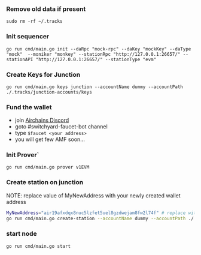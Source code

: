 
### Remove old data if present
```shell
sudo rm -rf ~/.tracks
```

### Init sequencer
```shell
go run cmd/main.go init --daRpc "mock-rpc" --daKey "mockKey" --daType "mock"  --moniker "monkey" --stationRpc "http://127.0.0.1:26657/" --stationAPI "http://127.0.0.1:26657/" --stationType "evm"
```

### Create Keys for Junction
```shell
go run cmd/main.go keys junction --accountName dummy --accountPath ./.tracks/junction-accounts/keys
```

### Fund the wallet
- join [Airchains Discord](https://discord.com/invite/airchains)
- goto #switchyard-faucet-bot channel
- type `$faucet <your address>`
- you will get few AMF soon...

### Init Prover`
```shell
go run cmd/main.go prover v1EVM
```

### Create station on junction
NOTE: replace value of MyNewAddress with your newly created wallet address
```sh
MyNewAddress="air19afxdqx8nuc5lzfet5uel8gzdwejam8fw2l74f" # replace with your new address
go run cmd/main.go create-station --accountName dummy --accountPath ./.tracks/junction-accounts/keys --jsonRPC "https://junction-testnet-rpc.synergynodes.com/" --info "EVM Track" --tracks $MyNewAddress  --bootstrapNode "/ip4/192.168.1.24/tcp/2300/p2p/12D3KooWFoN66sCWotff1biUcnBE2vRTmYJRHJqZy27x1EpBB6AM"
```

### start  node
```shell
go run cmd/main.go start
```